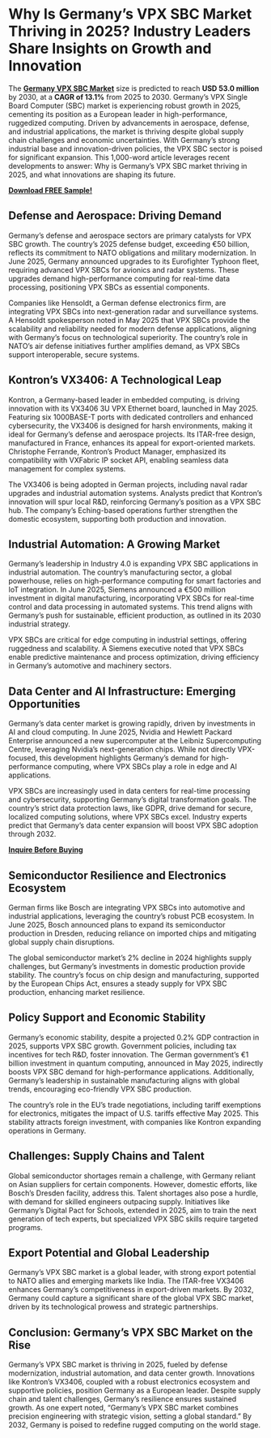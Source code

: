 # Why Is Germany’s VPX SBC Market Thriving in 2025? Industry Leaders Share Insights on Growth and Innovation
The [**Germany VPX SBC Market**](https://www.nextmsc.com/report/germany-vpx-sbc-market-se3114) size is predicted to reach **USD 53.0 million** by 2030, at a **CAGR of 13.1%** from 2025 to 2030. Germany’s VPX Single Board Computer (SBC) market is experiencing robust growth in 2025, cementing its position as a European leader in high-performance, ruggedized computing. Driven by advancements in aerospace, defense, and industrial applications, the market is thriving despite global supply chain challenges and economic uncertainties. With Germany’s strong industrial base and innovation-driven policies, the VPX SBC sector is poised for significant expansion. This 1,000-word article leverages recent developments to answer: Why is Germany’s VPX SBC market thriving in 2025, and what innovations are shaping its future.

[**Download FREE Sample!**](https://www.nextmsc.com/germany-vpx-sbc-market-se3114/request-sample)

## Defense and Aerospace: Driving Demand

Germany’s defense and aerospace sectors are primary catalysts for VPX SBC growth. The country’s 2025 defense budget, exceeding €50 billion, reflects its commitment to NATO obligations and military modernization. In June 2025, Germany announced upgrades to its Eurofighter Typhoon fleet, requiring advanced VPX SBCs for avionics and radar systems. These upgrades demand high-performance computing for real-time data processing, positioning VPX SBCs as essential components.

Companies like Hensoldt, a German defense electronics firm, are integrating VPX SBCs into next-generation radar and surveillance systems. A Hensoldt spokesperson noted in May 2025 that VPX SBCs provide the scalability and reliability needed for modern defense applications, aligning with Germany’s focus on technological superiority. The country’s role in NATO’s air defense initiatives further amplifies demand, as VPX SBCs support interoperable, secure systems.

## Kontron’s VX3406: A Technological Leap

Kontron, a Germany-based leader in embedded computing, is driving innovation with its VX3406 3U VPX Ethernet board, launched in May 2025. Featuring six 1000BASE-T ports with dedicated controllers and enhanced cybersecurity, the VX3406 is designed for harsh environments, making it ideal for Germany’s defense and aerospace projects. Its ITAR-free design, manufactured in France, enhances its appeal for export-oriented markets. Christophe Ferrande, Kontron’s Product Manager, emphasized its compatibility with VXFabric IP socket API, enabling seamless data management for complex systems.

The VX3406 is being adopted in German projects, including naval radar upgrades and industrial automation systems. Analysts predict that Kontron’s innovation will spur local R&D, reinforcing Germany’s position as a VPX SBC hub. The company’s Eching-based operations further strengthen the domestic ecosystem, supporting both production and innovation.

## Industrial Automation: A Growing Market

Germany’s leadership in Industry 4.0 is expanding VPX SBC applications in industrial automation. The country’s manufacturing sector, a global powerhouse, relies on high-performance computing for smart factories and IoT integration. In June 2025, Siemens announced a €500 million investment in digital manufacturing, incorporating VPX SBCs for real-time control and data processing in automated systems. This trend aligns with Germany’s push for sustainable, efficient production, as outlined in its 2030 industrial strategy.

VPX SBCs are critical for edge computing in industrial settings, offering ruggedness and scalability. A Siemens executive noted that VPX SBCs enable predictive maintenance and process optimization, driving efficiency in Germany’s automotive and machinery sectors. 

## Data Center and AI Infrastructure: Emerging Opportunities

Germany’s data center market is growing rapidly, driven by investments in AI and cloud computing. In June 2025, Nvidia and Hewlett Packard Enterprise announced a new supercomputer at the Leibniz Supercomputing Centre, leveraging Nvidia’s next-generation chips. While not directly VPX-focused, this development highlights Germany’s demand for high-performance computing, where VPX SBCs play a role in edge and AI applications.

VPX SBCs are increasingly used in data centers for real-time processing and cybersecurity, supporting Germany’s digital transformation goals. The country’s strict data protection laws, like GDPR, drive demand for secure, localized computing solutions, where VPX SBCs excel. Industry experts predict that Germany’s data center expansion will boost VPX SBC adoption through 2032.

[**Inquire Before Buying**](https://www.nextmsc.com/germany-vpx-sbc-market-se3114/inquire-before-buying)

## Semiconductor Resilience and Electronics Ecosystem

German firms like Bosch are integrating VPX SBCs into automotive and industrial applications, leveraging the country’s robust PCB ecosystem. In June 2025, Bosch announced plans to expand its semiconductor production in Dresden, reducing reliance on imported chips and mitigating global supply chain disruptions.

The global semiconductor market’s 2% decline in 2024 highlights supply challenges, but Germany’s investments in domestic production provide stability. The country’s focus on chip design and manufacturing, supported by the European Chips Act, ensures a steady supply for VPX SBC production, enhancing market resilience.

## Policy Support and Economic Stability

Germany’s economic stability, despite a projected 0.2% GDP contraction in 2025, supports VPX SBC growth. Government policies, including tax incentives for tech R&D, foster innovation. The German government’s €1 billion investment in quantum computing, announced in May 2025, indirectly boosts VPX SBC demand for high-performance applications. Additionally, Germany’s leadership in sustainable manufacturing aligns with global trends, encouraging eco-friendly VPX SBC production.

The country’s role in the EU’s trade negotiations, including tariff exemptions for electronics, mitigates the impact of U.S. tariffs effective May 2025. This stability attracts foreign investment, with companies like Kontron expanding operations in Germany.

## Challenges: Supply Chains and Talent

Global semiconductor shortages remain a challenge, with Germany reliant on Asian suppliers for certain components. However, domestic efforts, like Bosch’s Dresden facility, address this. Talent shortages also pose a hurdle, with demand for skilled engineers outpacing supply. Initiatives like Germany’s Digital Pact for Schools, extended in 2025, aim to train the next generation of tech experts, but specialized VPX SBC skills require targeted programs.

## Export Potential and Global Leadership

Germany’s VPX SBC market is a global leader, with strong export potential to NATO allies and emerging markets like India. The ITAR-free VX3406 enhances Germany’s competitiveness in export-driven markets. By 2032, Germany could capture a significant share of the global VPX SBC market, driven by its technological prowess and strategic partnerships.

## Conclusion: Germany’s VPX SBC Market on the Rise

Germany’s VPX SBC market is thriving in 2025, fueled by defense modernization, industrial automation, and data center growth. Innovations like Kontron’s VX3406, coupled with a robust electronics ecosystem and supportive policies, position Germany as a European leader. Despite supply chain and talent challenges, Germany’s resilience ensures sustained growth. As one expert noted, “Germany’s VPX SBC market combines precision engineering with strategic vision, setting a global standard.” By 2032, Germany is poised to redefine rugged computing on the world stage.
